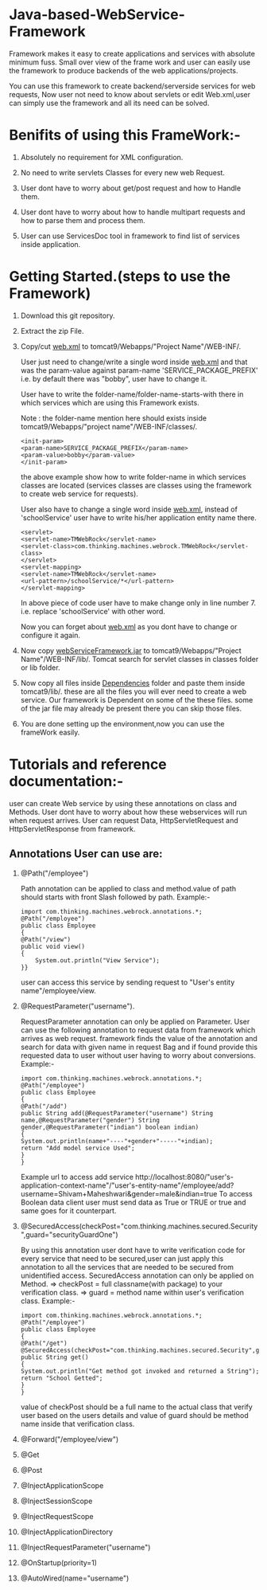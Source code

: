 # Java-based-WebService-Framework
Framework makes it easy to create applications and services with absolute minimum fuss. Small over view of the frame work and user can easily use the framework to produce backends of the web applications/projects.

You can use this framework to create backend/serverside services for web requests, Now user not need to know about servlets or edit Web.xml,user can simply use the framework and all its need can be solved.

Benifits of using this FrameWork:-
===========================

1) Absolutely no requirement for XML configuration.

2) No need to write servlets Classes for every new web Request.

3) User dont have to worry about get/post request and how to Handle them.

4) User dont have to worry about how to handle multipart requests and how to parse them and process them.

5) User can use ServicesDoc tool in framework to find list of services inside application.

Getting Started.(steps to use the Framework)
===========================

1) Download this git repository.

2) Extract the zip File.

3) Copy/cut [web.xml](web.xml) to tomcat9/Webapps/"Project Name"/WEB-INF/.

   User just need to change/write a single word inside [web.xml](web.xml) and that was the param-value against param-name 'SERVICE_PACKAGE_PREFIX' i.e. by default there was "bobby", user have to change it.

   User have to write the folder-name/folder-name-starts-with there in which services which are using this Framework exists.

   Note : the folder-name mention here should exists inside tomcat9/Webapps/"project name"/WEB-INF/classes/.

   ```
   <init-param>
   <param-name>SERVICE_PACKAGE_PREFIX</param-name>
   <param-value>bobby</param-value>
   </init-param>
   ```
   the above example show how to write folder-name in which services classes are located (services classes are classes using the framework to create web service for requests).

   User also have to change a single word inside [web.xml](web.xml), instead of 'schoolService' user have to write his/her application entity name there.

   ```
   <servlet>
   <servlet-name>TMWebRock</servlet-name>
   <servlet-class>com.thinking.machines.webrock.TMWebRock</servlet-class>
   </servlet>
   <servlet-mapping>
   <servlet-name>TMWebRock</servlet-name>
   <url-pattern>/schoolService/*</url-pattern>
   </servlet-mapping>
   ```

   In above piece of code user have to make change only in line number 7. i.e. replace 'schoolService' with other word.
   
   Now you can forget about [web.xml](web.xml) as you dont have to change or configure it again.

4) Now copy [webServiceFramework.jar](webServiceFramework.jar) to tomcat9/Webapps/"Project Name"/WEB-INF/lib/.
Tomcat search for servlet classes in classes folder or lib folder.

5) Now copy all files inside [Dependencies](Dependencies) folder and paste them inside tomcat9/lib/.
these are all the files you will ever need to create a web service. Our framework is Dependent on some of the these files. some of the jar file may already be present there you can skip those files.

6) You are done setting up the environment,now you can use the frameWork easily.

Tutorials and reference documentation:-
===========================

user can create Web service by using these annotations on class and Methods. User dont have to worry about how these webservices will run when request arrives. User can request Data, HttpServletRequest and HttpServletResponse from framework.

Annotations User can use are:
---------------------
1) @Path("/employee")

	Path annotation can be applied to class and method.value of path should starts with front Slash followed by path.
	Example:-
	``` markdow
	import com.thinking.machines.webrock.annotations.*;
	@Path("/employee")
	public class Employee
	{
	@Path("/view")
	public void view()
	{
		System.out.println("View Service");
	}}
	```
	user can access this service by sending request to "User's entity name"/employee/view.

2) @RequestParameter("username").

	RequestParameter annotation can only be applied on Parameter. User can use the following annotation to request data from framework which arrives as web request.
framework finds the value of the annotation and search for data with given name in request Bag and if found provide this requested data to user without user having to worry about conversions. 
	Example:-
	```
	import com.thinking.machines.webrock.annotations.*;
	@Path("/employee")
	public class Employee
	{
	@Path("/add")
	public String add(@RequestParameter("username") String name,@RequestParameter("gender") String gender,@RequestParameter("indian") boolean indian)
	{
	System.out.println(name+"----"+gender+"-----"+indian);
	return "Add model service Used";
	}
	}
	```
	Example url to access add service
	http://localhost:8080/"user's-application-context-name"/"user's-entity-name"/employee/add?username=Shivam+Maheshwari&gender=male&indian=true
	To access Boolean data client user must send data as True or TRUE or true and same goes for it counterpart.

3) @SecuredAccess(checkPost="com.thinking.machines.secured.Security",guard="securityGuardOne")
	
	By using this annotation user dont have to write verification code for every service that need to be secured,user can just apply this annotation to all the services that are needed to be secured from unidentified access. SecuredAccess annotation can only be applied on Method.
	=> checkPost = full classname(with package) to your verification class.
	=> guard = method name within user's verification class.
	Example:-
	```
	import com.thinking.machines.webrock.annotations.*;
	@Path("/employee")
	public class Employee
	{
	@Path("/get")
	@SecuredAccess(checkPost="com.thinking.machines.secured.Security",guard="securityGuardOne")
	public String get()
	{
	System.out.println("Get method got invoked and returned a String");
	return "School Getted";
	}
	}
	```
	value of checkPost should be a full name to the actual class that verify user based on the users details and value of guard should be method name inside that verification class.

4) @Forward("/employee/view")

5) @Get

6) @Post

7) @InjectApplicationScope

8) @InjectSessionScope

9) @InjectRequestScope

10) @InjectApplicationDirectory

11) @InjectRequestParameter("username")

12) @OnStartup(priority=1)

13) @AutoWired(name="username")
